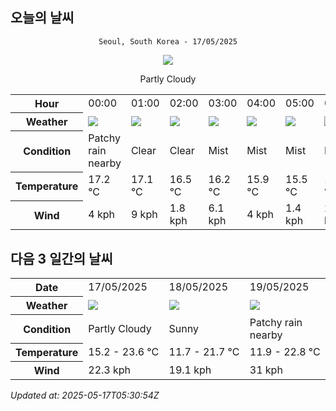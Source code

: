 ## 오늘의 날씨
<div align="center">

`Seoul, South Korea - 17/05/2025`

<img src="https://cdn.weatherapi.com/weather/64x64/day/116.png"/>

Partly Cloudy 

</div>


<table>
    <tr>
        <th>Hour</th>
        <td>00:00</td><td>01:00</td><td>02:00</td><td>03:00</td><td>04:00</td><td>05:00</td><td>06:00</td><td>07:00</td><td>08:00</td><td>09:00</td><td>10:00</td><td>11:00</td><td>12:00</td><td>13:00</td><td>14:00</td><td>15:00</td><td>16:00</td><td>17:00</td><td>18:00</td><td>19:00</td><td>20:00</td><td>21:00</td><td>22:00</td><td>23:00</td>
    </tr>
    <tr>
        <th>Weather</th>
        <td><img src="https://cdn.weatherapi.com/weather/64x64/night/176.png"></img></td><td><img src="https://cdn.weatherapi.com/weather/64x64/night/113.png"></img></td><td><img src="https://cdn.weatherapi.com/weather/64x64/night/113.png"></img></td><td><img src="https://cdn.weatherapi.com/weather/64x64/night/143.png"></img></td><td><img src="https://cdn.weatherapi.com/weather/64x64/night/143.png"></img></td><td><img src="https://cdn.weatherapi.com/weather/64x64/night/143.png"></img></td><td><img src="https://cdn.weatherapi.com/weather/64x64/day/143.png"></img></td><td><img src="https://cdn.weatherapi.com/weather/64x64/day/116.png"></img></td><td><img src="https://cdn.weatherapi.com/weather/64x64/day/116.png"></img></td><td><img src="https://cdn.weatherapi.com/weather/64x64/day/116.png"></img></td><td><img src="https://cdn.weatherapi.com/weather/64x64/day/116.png"></img></td><td><img src="https://cdn.weatherapi.com/weather/64x64/day/116.png"></img></td><td><img src="https://cdn.weatherapi.com/weather/64x64/day/113.png"></img></td><td><img src="https://cdn.weatherapi.com/weather/64x64/day/116.png"></img></td><td><img src="https://cdn.weatherapi.com/weather/64x64/day/116.png"></img></td><td><img src="https://cdn.weatherapi.com/weather/64x64/day/113.png"></img></td><td><img src="https://cdn.weatherapi.com/weather/64x64/day/119.png"></img></td><td><img src="https://cdn.weatherapi.com/weather/64x64/day/176.png"></img></td><td><img src="https://cdn.weatherapi.com/weather/64x64/day/122.png"></img></td><td><img src="https://cdn.weatherapi.com/weather/64x64/day/176.png"></img></td><td><img src="https://cdn.weatherapi.com/weather/64x64/night/176.png"></img></td><td><img src="https://cdn.weatherapi.com/weather/64x64/night/176.png"></img></td><td><img src="https://cdn.weatherapi.com/weather/64x64/night/122.png"></img></td><td><img src="https://cdn.weatherapi.com/weather/64x64/night/113.png"></img></td>
    </tr>
    <tr>
        <th>Condition</th>
        <td width="200px">Patchy rain nearby</td><td width="200px">Clear </td><td width="200px">Clear </td><td width="200px">Mist</td><td width="200px">Mist</td><td width="200px">Mist</td><td width="200px">Mist</td><td width="200px">Partly Cloudy </td><td width="200px">Partly Cloudy </td><td width="200px">Partly Cloudy </td><td width="200px">Partly Cloudy </td><td width="200px">Partly Cloudy </td><td width="200px">Sunny</td><td width="200px">Partly Cloudy </td><td width="200px">Partly cloudy</td><td width="200px">Sunny</td><td width="200px">Cloudy </td><td width="200px">Patchy rain nearby</td><td width="200px">Overcast </td><td width="200px">Patchy rain nearby</td><td width="200px">Patchy rain nearby</td><td width="200px">Patchy rain nearby</td><td width="200px">Overcast </td><td width="200px">Clear </td>
    </tr>
    <tr>
        <th>Temperature</th>
        <td>17.2 °C</td><td>17.1 °C</td><td>16.5 °C</td><td>16.2 °C</td><td>15.9 °C</td><td>15.5 °C</td><td>15.6 °C</td><td>17.1 °C</td><td>18.5 °C</td><td>19.6 °C</td><td>21.1 °C</td><td>22.2 °C</td><td>23.2 °C</td><td>23.5 °C</td><td>22.3 °C</td><td>22.9 °C</td><td>20.3 °C</td><td>18.6 °C</td><td>17.3 °C</td><td>15.9 °C</td><td>15.2 °C</td><td>15.2 °C</td><td>15.4 °C</td><td>15.6 °C</td>
    </tr>
    <tr>
        <th>Wind</th>
        <td>4 kph</td><td>9 kph</td><td>1.8 kph</td><td>6.1 kph</td><td>4 kph</td><td>1.4 kph</td><td>2.2 kph</td><td>2.9 kph</td><td>4.3 kph</td><td>5.8 kph</td><td>6.1 kph</td><td>11.5 kph</td><td>16.6 kph</td><td>18 kph</td><td>18 kph</td><td>22.3 kph</td><td>21.2 kph</td><td>19.4 kph</td><td>20.5 kph</td><td>19.8 kph</td><td>16.2 kph</td><td>12.2 kph</td><td>14.4 kph</td><td>14.4 kph</td>
    </tr>
</table>


## 다음 3 일간의 날씨


<table>
    <tr>
        <th>Date</th>
        <td>17/05/2025</td><td>18/05/2025</td><td>19/05/2025</td>
    </tr>
    <tr>
        <th>Weather</th>
        <td><img src="https://cdn.weatherapi.com/weather/64x64/day/116.png"/></td><td><img src="https://cdn.weatherapi.com/weather/64x64/day/113.png"/></td><td><img src="https://cdn.weatherapi.com/weather/64x64/day/176.png"/></td>
    </tr>
    <tr>
        <th>Condition</th>
        <td width="200px">Partly Cloudy </td><td width="200px">Sunny</td><td width="200px">Patchy rain nearby</td>
    </tr>
    <tr>
        <th>Temperature</th>
        <td>15.2 -  23.6 °C</td><td>11.7 -  21.7 °C</td><td>11.9 -  22.8 °C</td>
    </tr>
    <tr>
        <th>Wind</th>
        <td>22.3 kph</td><td>19.1 kph</td><td>31 kph</td>
    </tr>
</table>


*Updated at: 2025-05-17T05:30:54Z*
